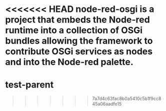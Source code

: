 <<<<<<< HEAD
node-red-osgi is a project that embeds the Node-red runtime into a collection of OSGi bundles allowing the framework to contribute OSGi services as nodes and into the Node-red palette.
=======
# test-parent
>>>>>>> 7a7d4c63fac8b0a5410c5b1f9cc845a06aadfe15
